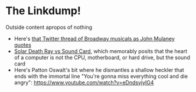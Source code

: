 # The Linkdump!

Outside content apropos of nothing

- Here's [that Twitter thread of Broadway musicals as John Mulaney quotes](https://twitter.com/lildolewhip/status/1012331620815331329)
- [Solar Death Ray vs Sound Card](https://web.archive.org/web/20061116225539/http://www.solardeathray.com/soundcard.html), which memorably posits that the heart of a computer is not the CPU, motherboard, or hard drive, but the sound card
- Here's Patton Oswalt's bit where he dismantles a shallow heckler that ends with the immortal line "You're gonna miss everything cool and die angry": https://www.youtube.com/watch?v=eDndsvjyIG4
